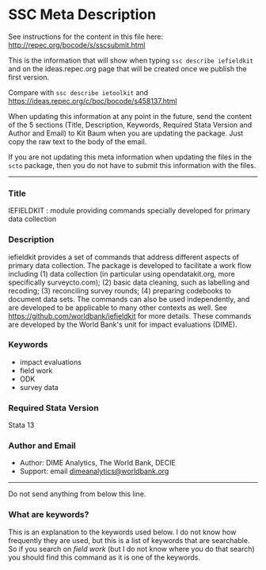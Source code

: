 # SSC Meta Description
See instructions for the content in this file here: http://repec.org/bocode/s/sscsubmit.html

This is the information that will show when typing `ssc describe iefieldkit` and on the ideas.repec.org page that will be created once we publish the first version.

Compare with `ssc describe ietoolkit` and https://ideas.repec.org/c/boc/bocode/s458137.html

When updating this information at any point in the future, send the content of the 5 sections (Title, Description, Keywords, Required Stata Version and Author and Email) to Kit Baum when you are updating the package. Just copy the raw text to the body of the email.

If you are not updating this meta information when updating the files in the `scto` package, then you do not have to submit this information with the files.

***

### Title
IEFIELDKIT : module providing commands specially developed for primary data collection

### Description

iefieldkit provides a set of commands that address different aspects of primary data collection. The package is developed to facilitate a work flow including (1) data collection (in particular using opendatakit.org, more specifically surveycto.com); (2) basic data cleaning, such as labelling and recoding; (3) reconciling survey rounds; (4) preparing codebooks to document data sets. The commands can also be used independently, and are developed to be applicable to many other contexts as well. See https://github.com/worldbank/iefieldkit for more details. These commands are developed by the World Bank's unit for impact evaluations (DIME).

### Keywords
* impact evaluations
* field work
* ODK
* survey data

### Required Stata Version      
Stata 13

### Author and Email
* Author: DIME Analytics, The World Bank, DECIE
* Support: email  dimeanalytics@worldbank.org

***
Do not send anything from below this line.

### What are keywords?
This is an explanation to the keywords used below. I do not know how frequently they are used, but this is a list of keywords that are searchable. So if you search on _field work_ (but I do not know where you do that search) you should find this command as it is one of the keywords.
